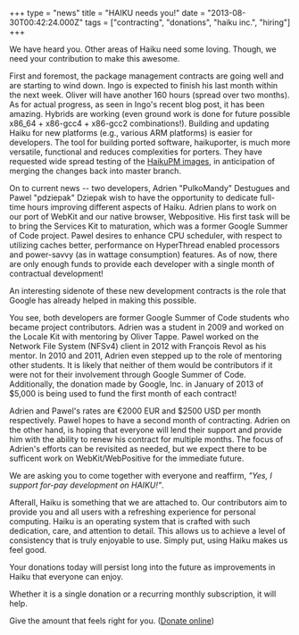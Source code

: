 +++
type = "news"
title = "HAIKU needs you!"
date = "2013-08-30T00:42:24.000Z"
tags = ["contracting", "donations", "haiku inc.", "hiring"]
+++

We have heard you. Other areas of Haiku need some loving. Though, we need your contribution to make this awesome.

First and foremost, the package management contracts are going well and are starting to wind down. Ingo is expected to finish his last month within the next week. Oliver will have another 160 hours (spread over two months). As for actual progress, as seen in Ingo's recent blog post, it has been amazing. Hybrids are working (even ground work is done for future possible x86_64 + x86-gcc4 + x86-gcc2 combinations!). Building and updating Haiku for new platforms (e.g., various ARM platforms) is easier for developers. The tool for building ported software, haikuporter, is much more versatile, functional and reduces complexities for porters. They have requested wide spread testing of the <a href="http://www.haiku-files.org/unsupported-builds/package-management-preview">HaikuPM images</a>, in anticipation of merging the changes back into master branch.

On to current news -- two developers, Adrien "PulkoMandy" Destugues and Pawel "pdziepak" Dziepak wish to have the opportunity to dedicate full-time hours improving different aspects of Haiku. Adrien plans to work on our port of WebKit and our native browser, Webpositive. His first task will be to bring the Services Kit to maturation, which was a former Google Summer of Code project. Pawel desires to enhance CPU scheduler, with respect to utilizing caches better, performance on HyperThread enabled processors and power-savvy (as in wattage consumption) features. As of now, there are only enough funds to provide each developer with a single month of contractual development!

<!--more-->

An interesting sidenote of these new development contracts is the role that Google has already helped in making this possible.

You see, both developers are former Google Summer of Code students who became project contributors. Adrien was a student in 2009 and worked on the Locale Kit with mentoring by Oliver Tappe. Pawel worked on the Network File System (NFSv4) client in 2012 with François Revol as his mentor. In 2010 and 2011, Adrien even stepped up to the role of mentoring other students. It is likely that neither of them would be contributors if it were not for their involvement through Google Summer of Code. Additionally, the donation made by Google, Inc. in January of 2013 of $5,000 is being used to fund the first month of each contract!

Adrien and Pawel's rates are €2000 EUR and $2500 USD per month respectively. Pawel hopes to have a second month of contracting. Adrien on the other hand, is hoping that everyone will lend their support and provide him with the ability to renew his contract for multiple months. The focus of Adrien's efforts can be revisited as needed, but we expect there to be sufficent work on WebKit/WebPositive for the immediate future.

We are asking you to come together with everyone and reaffirm, <em>"Yes, I support for-pay development on HAIKU!"</em>.

Afterall, Haiku is something that we are attached to. Our contributors aim to provide you and all users with a refreshing experience for personal computing. Haiku is an operating system that is crafted with such dedication, care, and attention to detail. This allows us to achieve a level of consistency that is truly enjoyable to use. Simply put, using Haiku makes us feel good.

Your donations today will persist long into the future as improvements in Haiku that everyone can enjoy.

Whether it is a single donation or a recurring monthly subscription, it will help.

Give the amount that feels right for you. (<a href="http://www.haiku-inc.org/donations.html#online">Donate online</a>)
